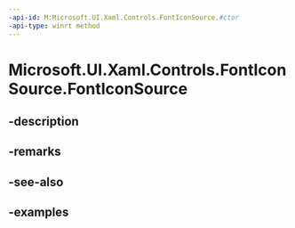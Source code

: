 ```yaml
---
-api-id: M:Microsoft.UI.Xaml.Controls.FontIconSource.#ctor
-api-type: winrt method
---
```


<!-- Method syntax.
public FontIconSource.FontIconSource()
-->

# Microsoft.UI.Xaml.Controls.FontIconSource.FontIconSource

## -description

## -remarks

## -see-also

## -examples

